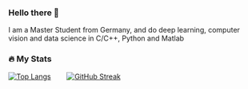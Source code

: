 ### Hello there 👋

I am a Master Student from Germany, and do deep learning, computer vision and data science in C/C++, Python and Matlab

### 🔥 My Stats

[![Top Langs](https://github-readme-stats.vercel.app/api/top-langs/?username=ruwen14&show_icons=true&theme=dark)](https://github.com/anuraghazra/github-readme-stats)&nbsp; &nbsp; &nbsp; &nbsp; [![GitHub Streak](http://github-readme-streak-stats.herokuapp.com?user=ruwen14&theme=dark&hide_border=true&date_format=M%20j%5B%2C%20Y%5D&count_private=true)](https://git.io/streak-stats)

<!--
**Ruwen14/ruwen14** is a ✨ _special_ ✨ repository because its `README.md` (this file) appears on your GitHub profile.

Here are some ideas to get you started:

- 🔭 I’m currently working on ...
- 🌱 I’m currently learning ...
- 👯 I’m looking to collaborate on ...
- 🤔 I’m looking for help with ...
- 💬 Ask me about ...
- 📫 How to reach me: ...
- 😄 Pronouns: ...
- ⚡ Fun fact: ...
-->
